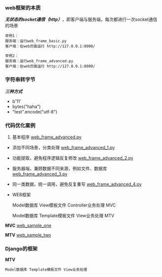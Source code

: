 ### web框架的本质
***无状态的socket通信（http）***，即客户端与服务端，每次都进行一次socket通信的场景

	举例1：
	服务端：运行web_frame_basic.py
	客户端：在web页面运行 http://127.0.0.1:8000/
	
	举例2：
	服务端：运行web_frame_advanced.py
	客户端：在web页面运行 http://127.0.0.1:8000/


### 字符串转字节
***三种方式***

- b'11'
- bytes("haha")
- "test".encode("utf-8")


### 代码优化案例
1. 基本程序
[web_frame_advanced.py](https://github.com/liuxingrichu/web_advanced/blob/master/web_frame_advanced.py)
- 添加不同场景，分类处理
[web_frame_advanced_1.py](https://github.com/liuxingrichu/web_advanced/blob/master/web_frame_advanced_1.py)
- 功能提取，避免程序逻辑反复修改
[web_frame_advanced_2.py](https://github.com/liuxingrichu/web_advanced/blob/master/web_frame_advanced_2.py)
- 服务器端，兼顾数据不同来源，例如文件、数据库
[web_frame_advanced_3.py](https://github.com/liuxingrichu/web_advanced/blob/master/web_frame_advanced_3.py)
- 同一类数据，统一调用，避免反复重写
[web_frame_advanced_4.py](https://github.com/liuxingrichu/web_advanced/blob/master/web_frame_advanced_4.py)
- WEB框架

	Model数据库 View模板文件 Controller业务处理 MVC

	Model数据库 Template模板文件 View业务处理 MTV

**MVC** [web_sample_one](https://github.com/liuxingrichu/web_advanced/tree/master/web_sample_one)

**MTV** [web_sample_two](https://github.com/liuxingrichu/web_advanced/tree/master/web_sample_two)


### Django的框架
**MTV**
	
	Model数据库 Template模板文件 View业务处理
